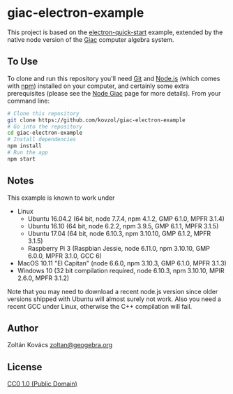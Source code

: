 # giac-electron-example

This project is based on the
[electron-quick-start](https://github.com/electron/electron-quick-start)
example, extended by the native node version of the
[Giac](http://www-fourier.ujf-grenoble.fr/~parisse/giac.html) computer
algebra system.

## To Use

To clone and run this repository you'll need [Git](https://git-scm.com)
and [Node.js](https://nodejs.org/en/download/) (which comes with
[npm](http://npmjs.com)) installed on your computer, and certainly some extra
prerequisites (please see the [Node Giac](https://www.npmjs.com/package/giac)
page for more details). From your command line:

```bash
# Clone this repository
git clone https://github.com/kovzol/giac-electron-example
# Go into the repository
cd giac-electron-example
# Install dependencies
npm install
# Run the app
npm start
```

## Notes

This example is known to work under

* Linux
  * Ubuntu 16.04.2 (64 bit, node 7.7.4, npm 4.1.2, GMP 6.1.0, MPFR 3.1.4)
  * Ubuntu 16.10 (64 bit, node 6.2.2, npm 3.9.5, GMP 6.1.1, MPFR 3.1.5)
  * Ubuntu 17.04 (64 bit, node 6.10.3, npm 3.10.10, GMP 6.1.2, MPFR 3.1.5)
  * Raspberry Pi 3 (Raspbian Jessie, node 6.11.0, npm 3.10.10, GMP 6.0.0, MPFR 3.1.0, GCC 6)
* MacOS 10.11 "El Capitan" (node 6.6.0, npm 3.10.3, GMP 6.1.0, MPFR 3.1.3)
* Windows 10 (32 bit compilation required, node 6.10.3, npm 3.10.10, MPIR 2.6.0, MPFR 3.1.2)

Note that you may need to download a recent node.js version since older versions shipped with Ubuntu
will almost surely not work. Also you need a recent GCC under Linux, otherwise the C++ compilation
will fail.

## Author

Zoltán Kovács <zoltan@geogebra.org>

## License

[CC0 1.0 (Public Domain)](LICENSE.md)
